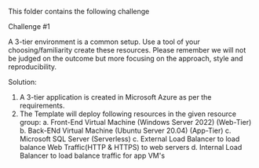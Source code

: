 This folder contains the following challenge

Challenge #1

A 3-tier environment is a common setup. Use a tool of your choosing/familiarity create these resources. Please remember we will not be judged on the outcome but more focusing on the approach, style and reproducibility.

Solution:
1. A 3-tier application is created in Microsoft Azure as per the requirements.
2. The Template will deploy following resources in the given resource group:
    a. Front-End Virtual Machine (Windows Server 2022) (Web-Tier)
    b. Back-ENd Virtual Machine (Ubuntu Server 20.04) (App-Tier)
    c. Microsoft SQL Server (Serverless)
    c. External Load Balancer to load balance Web Traffic(HTTP & HTTPS) to web servers
    d. Internal Load Balancer to load balance traffic for app VM's

